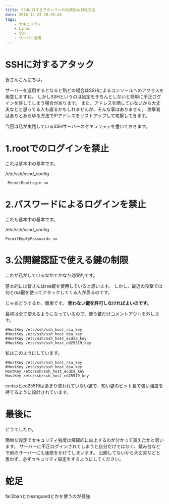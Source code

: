 ```yaml
---
title: SSHに対するアタックへの効果的な対処方法
date: 2016-12-23 20:35:43
tags:
    - セキュリティ
    - Linux
    - SSH
    - サーバー運用
---
```


# SSHに対するアタック
皆さんこんにちは。

サーバーを運用するとなると殆どの場合はSSHによるコンソールへのアクセスを用意しますね。
しかしSSHというのは設定をきちんとしないと簡単に不正ログインを許してしまう場合があります。
また、アドレスを晒していないから大丈夫などと思ってる人も居るかもしれませんが、そんな事はありません。
攻撃者はありとあらゆる方法でIPアドレスをリストアップして攻撃してきます。

今回は私が実践しているSSHサーバーのセキュリティを書いておきます。

# 1.rootでのログインを禁止
これは基本中の基本です。

/etc/ssh/sshd_config
```
 PermitRootLogin no
```

# 2.パスワードによるログインを禁止
これも基本中の基本です。

/etc/ssh/sshd_config
```
PermitEmptyPasswords no
```

# 3.公開鍵認証で使える鍵の制限
これが私がしているなかでかなり効果的です。

基本的には皆さんはrsa鍵を使用していると思います。
しかし、最近の攻撃では何とrsa鍵を使ってアタックしてくる人が居るのです。

じゃあどうするか、簡単です。
**使わない鍵を許可しなければよいのです。**

最初は全て使えるようになっているので、使う鍵だけコメントアウトを外します。

```
#HostKey /etc/ssh/ssh_host_rsa_key
#HostKey /etc/ssh/ssh_host_dsa_key
#HostKey /etc/ssh/ssh_host_ecdsa_key
#HostKey /etc/ssh/ssh_host_ed25519_key
```

私はこのようにしています。

```
#HostKey /etc/ssh/ssh_host_rsa_key
#HostKey /etc/ssh/ssh_host_dsa_key
HostKey /etc/ssh/ssh_host_ecdsa_key
HostKey /etc/ssh/ssh_host_ed25519_key
```

ecdsaとed25519はあまり使われていない鍵で、短い鍵のビット長で強い強度を持てるように設計されています。

# 最後に
どうでしたか。

簡単な設定でセキュリティ強度は飛躍的に向上するのが分かって貰えたかと思います。
サーバーに不正ログインされてしまうと自分だけではなく、踏み台などで他のサーバーにも迷惑をかけてしまいます。
公開してないから大丈夫などと思わず、必ずセキュリティ設定をするようにしてください。

# 蛇足
fail2banとかsshguardとかを使うのが最強
